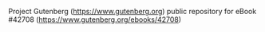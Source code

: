 Project Gutenberg (https://www.gutenberg.org) public repository for eBook #42708 (https://www.gutenberg.org/ebooks/42708)
